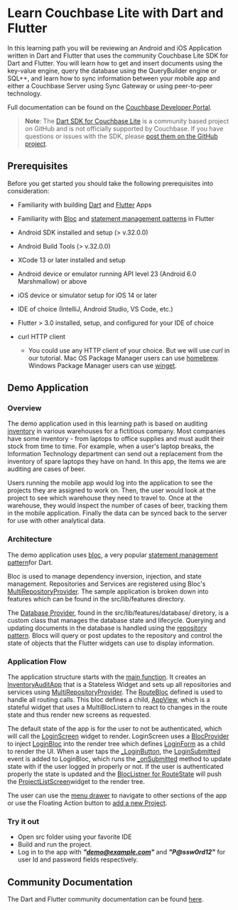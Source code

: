 # Learn Couchbase Lite with Dart and Flutter 

In this learning path you will be reviewing an Android and iOS Application written in Dart and Flutter that uses the community Couchbase Lite SDK for Dart and Flutter. You will learn how to get and insert documents using the key-value engine, query the database using the QueryBuilder engine or SQL++, and learn how to sync information between your mobile app and either a Couchbase Server using Sync Gateway or using peer-to-peer technology.

Full documentation can be found on the [Couchbase Developer Portal](https://developer.couchbase.com/learn/).

>**Note**:  The <a target="_blank" rel="noopener noreferrer"  href="https://github.com/cbl-dart/cbl-dart">Dart SDK for Couchbase Lite</a> is a community based project on GitHub and is not officially supported by Couchbase.  If you have questions or issues with the SDK, please <a target="_blank" rel="noopener noreferrer"  href="https://github.com/cbl-dart/cbl-dart/discussions">post them on the GitHub project</a>.

## Prerequisites

Before you get started you should take the following prerequisites into consideration:

- Familiarity with building <a target="_blank" rel="noopener noreferrer"  href="https://dart.dev/">Dart</a> and <a target="_blank" rel="noopener noreferrer"  href="https://flutter.dev">Flutter</a> Apps
- Familiarity with <a target="_blank" rel="noopener noreferrer"  href="https://bloclibrary.dev/">Bloc</a> and <a target="_blank" rel="noopener noreferrer"  href="https://bloclibrary.dev/#/architecture">statement management patterns</a> in Flutter
- Android SDK installed and setup (> v.32.0.0)
- Android Build Tools (> v.32.0.0)
- XCode 13 or later installed and setup 
- Android device or emulator running API level 23 (Android 6.0 Marshmallow) or above
- iOS device or simulator setup for iOS 14 or later
- IDE of choice (IntelliJ, Android Studio, VS Code, etc.)
- Flutter > 3.0 installed, setup, and configured for your IDE of choice

- curl HTTP client 
  * You could use any HTTP client of your choice. But we will use *curl* in our tutorial. Mac OS Package Manager users can use <a target="_blank" rel="noopener noreferrer" href="https://brew.sh/">homebrew</a>. Windows Package Manager users can use <a target="_blank" rel="noopener noreferrer" href="https://docs.microsoft.com/en-us/windows/package-manager/winget/">winget</a>. 

## Demo Application 

### Overview

The demo application used in this learning path is based on auditing <a target="_blank" rel="noopener noreferrer" href="https://en.wikipedia.org/wiki/Inventory">inventory</a> in various warehouses for a fictitious company.  Most companies have some inventory - from laptops to office supplies and must audit their stock from time to time. For example, when a user's laptop breaks, the Information Technology department can send out a replacement from the inventory of spare laptops they have on hand. In this app, the items we are auditing are cases of beer.  

Users running the mobile app would log into the application to see the projects they are assigned to work on. Then, the user would look at the project to see which warehouse they need to travel to. Once at the warehouse, they would inspect the number of cases of beer, tracking them in the mobile application.  Finally the data can be synced back to the server for use with other analytical data.

### Architecture

The demo application uses <a target="_blank" rel="noopener noreferrer" href="https://bloclibrary.dev/#/">bloc</a>, a very popular <a target="_blank" rel="noopener noreferrer"  href="https://bloclibrary.dev/#/architecture">statement management pattern</a>for Dart. 

Bloc is used to manage dependency inversion, injection, and state management.  Repositories and Services are registered using Bloc's <a target="_blank" rel="noopener noreferrer" href="https://pub.dev/documentation/flutter_bloc/latest/flutter_bloc/MultiRepositoryProvider-class.html">MultiRepositoryProvider</a>.  The sample application is broken down into features which can be found in the src/lib/features directory.

The <a target="_blank" rel="noopener noreferrer" href="https://github.com/couchbase-examples/flutter_cbl_learning_path/blob/main/src/lib/features/database/database_provider.dart">Database Provider</a>, found in the src/lib/features/database/ diretory, is a custom class that manages the database state and lifecycle.  Querying and updating documents in the database is handled using the <a target="_blank" rel="noopener noreferrer" href="https://bloclibrary.dev/#/architecture?id=repository">repository pattern</a>.  Blocs will query or post updates to the repository and control the state of objects that the Flutter widgets can use to display information. 

### Application Flow

The application structure starts with the <a target="_blank" rel="noopener noreferrer" href="https://github.com/couchbase-examples/flutter_cbl_learning_path/blob/main/src/lib/main.dart#L15">main function</a>.  It creates an <a target="_blank" rel="noopener noreferrer" href="https://github.com/couchbase-examples/flutter_cbl_learning_path/blob/main/src/lib/inventory_audit_app.dart#L16">InventoryAuditApp</a> that is a Stateless Widget and sets up all repositories and services using <a target="_blank" rel="noopener noreferrer" href="https://github.com/couchbase-examples/flutter_cbl_learning_path/blob/main/src/lib/inventory_audit_app.dart#L47">MultiRepositoryProvider</a>.  The <a target="_blank" rel="noopener noreferrer" href="https://github.com/couchbase-examples/flutter_cbl_learning_path/blob/main/src/lib/features/router/bloc/route_bloc.dart#L10 ">RouteBloc</a> defined is used to handle all routing calls.  This bloc defines a child, <a target="_blank" rel="noopener noreferrer" href="https://github.com/couchbase-examples/flutter_cbl_learning_path/blob/main/src/lib/app_view.dart#L13">AppView</a>, which is a stateful widget that uses a MultiBlocListern to react to changes in the route state and thus render new screens as requested.  

The default state of the app is for the user to not be authenticated, which will call the <a target="_blank" rel="noopener noreferrer" href="https://github.com/couchbase-examples/flutter_cbl_learning_path/blob/main/src/lib/features/login/views/login_screen.dart">LoginScreen</a> widget to render.  LoginScreen uses a <a target="_blank" rel="noopener noreferrer" href="https://pub.dev/documentation/flutter_bloc/latest/flutter_bloc/BlocProvider-class.html">BlocProvider</a> to inject <a target="_blank" rel="noopener noreferrer" href="https://github.com/couchbase-examples/flutter_cbl_learning_path/blob/main/src/lib/features/login/bloc/login_bloc.dart">LoginBloc</a> into the render tree which defines <a target="_blank" rel="noopener noreferrer" href="https://github.com/couchbase-examples/flutter_cbl_learning_path/blob/main/src/lib/features/login/views/login_form.dart#L6">LoginForm</a> as a child to render the UI.  When a user taps the <a target="_blank" rel="noopener noreferrer" href="https://github.com/couchbase-examples/flutter_cbl_learning_path/blob/main/src/lib/features/login/views/login_form.dart#L130">_LoginButton</a>, the <a target="_blank" rel="noopener noreferrer" href="https://github.com/couchbase-examples/flutter_cbl_learning_path/blob/main/src/lib/features/login/bloc/login_event.dart#L28">LoginSubmitted</a> event is added to LoginBloc, which runs the <a target="_blank" rel="noopener noreferrer" href="https://github.com/couchbase-examples/flutter_cbl_learning_path/blob/main/src/lib/features/login/bloc/login_bloc.dart#L47">_onSubmitted</a> method to update state with if the user logged in properly or not.  If the user is authenticated properly the state is updated and the <a target="_blank" rel="noopener noreferrer" href="https://github.com/couchbase-examples/flutter_cbl_learning_path/blob/main/src/lib/app_view.dart#L57">BlocListner for RouteState</a> will push the <a target="_blank" rel="noopener noreferrer" href="https://github.com/couchbase-examples/flutter_cbl_learning_path/blob/main/src/lib/features/project/views/project_list_screen.dart#L12">ProjectListScreen</a>widget to the render tree.  

The user can use the <a target="_blank" rel="noopener noreferrer" href="https://github.com/couchbase-examples/flutter_cbl_learning_path/blob/main/src/lib/features/drawer/views/menu_drawer.dart#L7">menu drawer</a> to navigate to other sections of the app or use the Floating Action button to <a target="_blank" rel="noopener noreferrer" href="https://github.com/couchbase-examples/flutter_cbl_learning_path/blob/main/src/lib/featu">add a new Project</a>.

### Try it out

* Open src folder using your favorite IDE
* Build and run the project.
* Log in to the app with  **_"demo@example.com"_** and **_"P@ssw0rd12"_** for user Id and password fields respectively.

## Community Documentation

The Dart and Flutter community documentation can be found <a target="_blank" rel="noopener noreferrer" href="https://cbl-dart.dev/">here</a>.